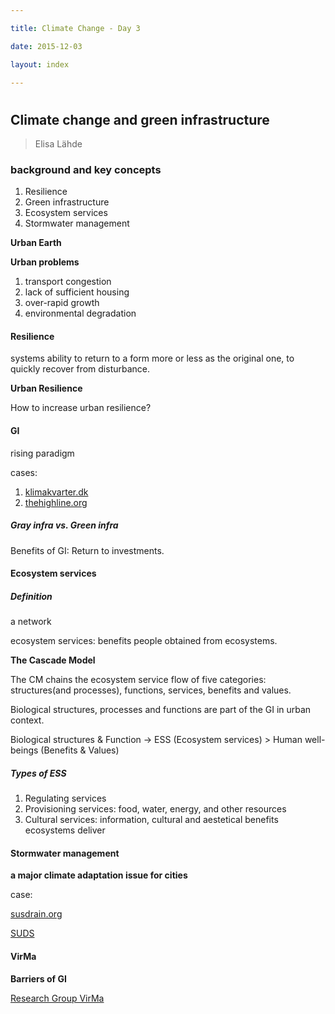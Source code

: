 ```yaml
---

title: Climate Change - Day 3

date: 2015-12-03

layout: index

---
```


# 

## Climate change and green infrastructure

> Elisa Lähde

### background and key concepts

1. Resilience
2. Green infrastructure
3. Ecosystem services
4. Stormwater management

**Urban Earth**

**Urban problems**

1. transport congestion
2. lack of sufficient housing
3. over-rapid growth
4. environmental degradation

#### Resilience

systems ability to return to a form more or less as the original one, to quickly recover from disturbance.

**Urban Resilience**

How to increase urban resilience?

#### GI

rising paradigm

cases:

1. [klimakvarter.dk](http://klimakvarter.dk)
2. [thehighline.org](http://thehighline.org)

##### Gray infra vs. Green infra

Benefits of GI: Return to investments.

#### Ecosystem services

##### Definition

a network

ecosystem services: benefits people obtained from ecosystems.

**The Cascade Model**

The CM chains the ecosystem service flow of five categories: structures(and processes), functions, services, benefits and values. 

Biological structures, processes and functions are part of the GI in urban context.

Biological structures & Function -> ESS (Ecosystem services) > Human well-beings (Benefits & Values)

##### Types of ESS

1. Regulating services
2. Provisioning services: food, water, energy, and other resources
3. Cultural services: information, cultural and aestetical benefits ecosystems deliver

#### Stormwater management

**a major climate adaptation issue for cities**

case: 

[susdrain.org](http://susdrain.org)

[SUDS](http://google.com?q=suds#)

#### VirMa

**Barriers of GI**

[Research Group VirMa](https://blogs.aalto.fi/virma)


